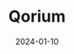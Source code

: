 ---  
layout: startup_page  
title: "Qorium"  
id: "qorium.com"  
permalink: "/qoriumqorium.com01102024/"  
website: "https://www.qorium.com/"  
funding_round: ""  
funding_amount: ""  
investors: "Brightlands Venture Partners, Sofinnova Partners"  
about: "Qorium is a world-leading cell-cultured leather company focused on producing sustainable, high-quality lab-grown leather. The company aims to transform the leather industry by offering a viable alternative that is environmentally friendly and meets consumer demand for quality products. It leverages cutting-edge science and combines tradition with talent to achieve category transformation."  
markets: "Sustainable Materials, Biotechnology, Leather, Synthetic Textiles, Animal Textiles, CleanTech, Manufacturing, Climate Tech"  
hq: "Maastricht, Limburg, The Netherlands"  
founded_year: "2021"  
linkedin: "https://www.linkedin.com/company/qorium/"  
twitter: ""  
instagram: ""  
facebook: ""  
crunchbase: "https://www.crunchbase.com/organization/qorium"  
pitchbook: "https://pitchbook.com/profiles/company/469188-28"  

date_display: "10-Jan-2024"  
date: "2024-01-10"

# SEO Optimization  
meta_title: "Qorium"  
meta_description: "Qorium, Qorium is a world-leading cell-cultured leather company focused on producing sustainable, high-quality lab-grown leather. The company aims to transfor..."  
meta_keywords: "Qorium, Sustainable Materials, Biotechnology, Leather, Synthetic Textiles, Animal Textiles, CleanTech, Manufacturing, Climate Tech,  funding"  
canonical_url: "https://startup.projectstartups.com/qoriumqorium.com01102024/"  
---
